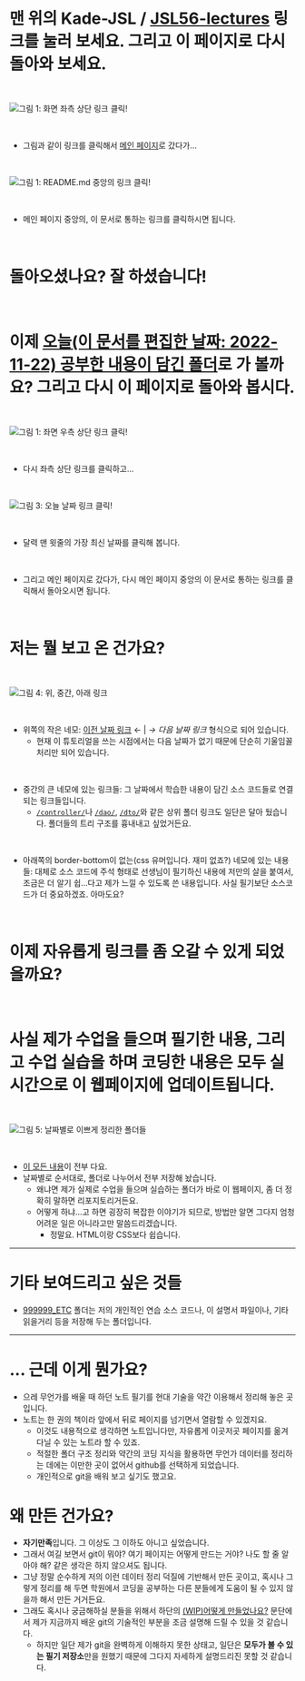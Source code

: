 # 맨 위의 **Kade-JSL / [JSL56-lectures](https://github.com/Kade-JSL/JSL56-lectures)** 링크를 눌러 보세요. 그리고 이 페이지로 다시 돌아와 보세요.

<br>

![그림 1: 화면 좌측 상단 링크 클릭!](../../999999_ETC/0_docs/imgs/howtoimg1.png)

<br>

- 그림과 같이 링크를 클릭해서 [메인 페이지](/README.md)로 갔다가...

<br>

![그림 1: README.md 중앙의 링크 클릭!](../../999999_ETC/0_docs/imgs/howtoimg2.png)

<br>

- 메인 페이지 중앙의, 이 문서로 통하는 링크를 클릭하시면 됩니다.

<br>

# 돌아오셨나요? 잘 하셨습니다!

<br>

# 이제 [오늘(이 문서를 편집한 날짜: 2022-11-22) 공부한 내용이 담긴 폴더](../../221011-221202_JAVA_BASICS/22-11/221122/)로 가 볼까요? 그리고 다시 이 페이지로 돌아와 봅시다.

<br>

![그림 1: 좌면 우측 상단 링크 클릭!](../../999999_ETC/0_docs/imgs/howtoimg1.png)

<br>

- 다시 좌측 상단 링크를 클릭하고...

<br>

![그림 3: 오늘 날짜 링크 클릭!](../../999999_ETC/0_docs/imgs/howtoimg3.png)

<br>

- 달력 맨 윗줄의 가장 최신 날짜를 클릭해 봅니다.

<br>

- 그리고 메인 페이지로 갔다가, 다시 메인 페이지 중앙의 이 문서로 통하는 링크를 클릭해서 돌아오시면 됩니다.

<br>

# 저는 뭘 보고 온 건가요?

<br>

![그림 4: 위, 중간, 아래 링크](../../999999_ETC/0_docs/imgs/howtoimg4.png)

<br>

- 위쪽의 작은 네모: [이전 날짜 링크](../../221011-221202_JAVA_BASICS/22-11/221121/) ← | _→ 다음 날짜 링크_ 형식으로 되어 있습니다.
    - 현재 이 튜토리얼을 쓰는 시점에서는 다음 날짜가 없기 때문에 단순히 기울임꼴 처리만 되어 있습니다.

<br>

- 중간의 큰 네모에 있는 링크들: 그 날짜에서 학습한 내용이 담긴 소스 코드들로 연결되는 링크들입니다.
    - [`/controller/`](../../221011-221202_JAVA_BASICS/22-11/221122/javastudy/controller/)나 [`/dao/`](../../221011-221202_JAVA_BASICS/22-11/221122/javastudy/dao/), [`/dto/`](../../221011-221202_JAVA_BASICS/22-11/221122/javastudy/dto/)와 같은 상위 폴더 링크도 일단은 달아 뒀습니다. 폴더들의 트리 구조를 흉내내고 싶었거든요.

<br>

- 아래쪽의 border-bottom이 없는(css 유머입니다. 재미 없죠?) 네모에 있는 내용들: 대체로 소스 코드에 주석 형태로 선생님이 필기하신 내용에 저만의 살을 붙여서, 조금은 더 알기 쉽...다고 제가 느낄 수 있도록 쓴 내용입니다. 사실 필기보단 소스코드가 더 중요하겠죠. 아마도요?

<br>

# 이제 자유롭게 링크를 좀 오갈 수 있게 되었을까요?

<br>

# 사실 제가 수업을 들으며 필기한 내용, 그리고 수업 실습을 하며 코딩한 내용은 모두 실시간으로 이 웹페이지에 업데이트됩니다.

<br>

![그림 5: 날짜별로 이쁘게 정리한 폴더들](../../999999_ETC/0_docs/imgs/howtoimg5.png)

<br>

- [이 모든 내용](../../221011-221202_JAVA_BASICS/)이 전부 다요.
- 날짜별로 순서대로, 폴더로 나누어서 전부 저장해 놨습니다.
    - 왜냐면 제가 실제로 수업을 들으며 실습하는 폴더가 바로 이 웹페이지, 좀 더 정확히 말하면 리포지토리거든요.
    - 어떻게 하냐...고 하면 굉장히 복잡한 이야기가 되므로, 방법만 알면 그다지 엄청 어려운 일은 아니라고만 말씀드리겠습니다.
        - 정말요. HTML이랑 CSS보다 쉽습니다.
 
---

# 기타 보여드리고 싶은 것들

- [999999_ETC](../../999999_ETC) 폴더는 저의 개인적인 연습 소스 코드나, 이 설명서 파일이나, 기타 읽을거리 등을 저장해 두는 폴더입니다.

---

# ... 근데 이게 뭔가요?

- 으레 무언가를 배울 때 하던 노트 필기를 현대 기술을 약간 이용해서 정리해 놓은 곳입니다.
- 노트는 한 권의 책이라 앞에서 뒤로 페이지를 넘기면서 열람할 수 있겠지요.
    - 이것도 내용적으로 생각하면 노트입니다만, 자유롭게 이곳저곳 페이지를 옮겨다닐 수 있는 노트라 할 수 있죠.
    - 적절한 폴더 구조 정리와 약간의 코딩 지식을 활용하면 무언가 데이터를 정리하는 데에는 이만한 곳이 없어서 github를 선택하게 되었습니다.
    - 개인적으로 git을 배워 보고 싶기도 했고요.

# 왜 만든 건가요?

- **자기만족**입니다. 그 이상도 그 이하도 아니고 싶었습니다.
- 그래서 여길 보면서 git이 뭐야? 여기 페이지는 어떻게 만드는 거야? 나도 할 줄 알아야 해? 같은 생각은 하지 않으셔도 됩니다.
- 그냥 정말 순수하게 저의 이런 데이터 정리 덕질에 기반해서 만든 곳이고, 혹시나 그렇게 정리를 해 두면 학원에서 코딩을 공부하는 다른 분들에게 도움이 될 수 있지 않을까 해서 만든 거거든요.
- 그래도 혹시나 궁금해하실 분들을 위해서 하단의 [(WIP)어떻게 만들었나요?](../../999999_ETC/0_docs/(WIP)HowDidIDoIt.md) 문단에서 제가 지금까지 배운 git의 기술적인 부분을 조금 설명해 드릴 수 있을 것 같습니다.
    - 하지만 일단 제가 git을 완벽하게 이해하지 못한 상태고, 일단은 **모두가 볼 수 있는 필기 저장소**만을 원했기 때문에 그다지 자세하게 설명드리진 못할 것 같습니다.
